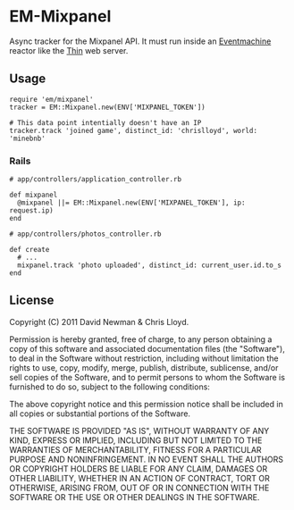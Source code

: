# EM-Mixpanel

Async tracker for the Mixpanel API. It must run inside an [Eventmachine](https://github.com/eventmachine/eventmachine) reactor like the [Thin](https://github.com/macournoyer/thin) web server.

## Usage

    require 'em/mixpanel'
    tracker = EM::Mixpanel.new(ENV['MIXPANEL_TOKEN'])
    
    # This data point intentially doesn't have an IP
    tracker.track 'joined game', distinct_id: 'chrislloyd', world: 'minebnb'

### Rails
    
    # app/controllers/application_controller.rb
    
    def mixpanel
      @mixpanel ||= EM::Mixpanel.new(ENV['MIXPANEL_TOKEN'], ip: request.ip)
    end
    
    # app/controllers/photos_controller.rb
    
    def create
      # ...
      mixpanel.track 'photo uploaded', distinct_id: current_user.id.to_s
    end


## License

Copyright (C) 2011 David Newman & Chris Lloyd.

Permission is hereby granted, free of charge, to any person obtaining a copy of
this software and associated documentation files (the "Software"), to deal in
the Software without restriction, including without limitation the rights to
use, copy, modify, merge, publish, distribute, sublicense, and/or sell copies
of the Software, and to permit persons to whom the Software is furnished to do
so, subject to the following conditions:

The above copyright notice and this permission notice shall be included in all
copies or substantial portions of the Software.

THE SOFTWARE IS PROVIDED "AS IS", WITHOUT WARRANTY OF ANY KIND, EXPRESS OR
IMPLIED, INCLUDING BUT NOT LIMITED TO THE WARRANTIES OF MERCHANTABILITY,
FITNESS FOR A PARTICULAR PURPOSE AND NONINFRINGEMENT. IN NO EVENT SHALL THE
AUTHORS OR COPYRIGHT HOLDERS BE LIABLE FOR ANY CLAIM, DAMAGES OR OTHER
LIABILITY, WHETHER IN AN ACTION OF CONTRACT, TORT OR OTHERWISE, ARISING FROM,
OUT OF OR IN CONNECTION WITH THE SOFTWARE OR THE USE OR OTHER DEALINGS IN THE
SOFTWARE.


    